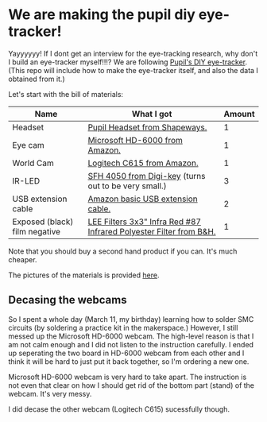 # We are making the pupil diy eye-tracker!

Yayyyyyy! If I dont get an interview for the eye-tracking research, why don't I build an eye-tracker myself!!!? We are following [Pupil's DIY eye-tracker][1]. (This repo will include how to make the eye-tracker itself, and also the data I obtained from it.)

[1]: https://docs.pupil-labs.com/#diy

Let's start with the bill of materials:

| Name | What I got | Amount |
|------|------------------------|------|
| Headset | [Pupil Headset from Shapeways.][2] | 1
| Eye cam | [Microsoft HD-6000 from Amazon.][3] | 1
| World Cam | [Logitech C615 from Amazon.][4] | 1
| IR-LED | [SFH 4050 from Digi-key][5] (turns out to be very small.) | 3 
| USB extension cable | [Amazon basic USB extension cable.][6] | 2
| Exposed (black) film negative | [LEE Filters 3x3" Infra Red #87 Infrared Polyester Filter from B&H.][7] | 1

Note that you should buy a second hand product if you can. It's much cheaper.

[2]: https://www.shapeways.com/product/LQJJK2CHQ/pupil-mobile-eye-tracking-headset?optionId=43013982m
[3]: https://www.amazon.com/Microsoft-LifeCam-HD-6000-Webcam-Notebooks/dp/B00372567A
[4]: https://www.amazon.com/Logitech-Laptop-Webcam-Design-360-Degree/dp/B004YW7WCY
[5]: https://www.digikey.com/product-detail/en/osram-opto-semiconductors-inc/SFH-4050-Z/475-2864-1-ND/2207282
[6]: https://www.amazon.com/AmazonBasics-Extension-Cable-Male-Female/dp/B00NH11R3I
[7]: https://www.bhphotovideo.com/c/product/102762-REG/LEE_Filters_87P3_3x3_Infra_Red_87.html

The pictures of the materials is provided [here][mat].

[mat]: https://github.com/ssantichaivekin/making-pupil-eye-reacker-diy/tree/master/materials

## Decasing the webcams

So I spent a whole day (March 11, my birthday) learning how to solder SMC circuits (by soldering a practice kit in the makerspace.) However, I still messed up the Microsoft HD-6000 webcam. The high-level reason is that I am not calm enough and I did not listen to the instruction carefully. I ended up seperating the two board in HD-6000 webcam from each other and I think it will be hard to just put it back together, so I'm ordering a new one.

Microsoft HD-6000 webcam is very hard to take apart. The instruction is not even that clear on how I should get rid of the bottom part (stand) of the webcam. It's very messy.

I did decase the other webcam (Logitech C615) sucessfully though.




